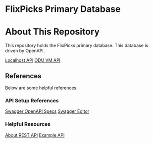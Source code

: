# FlixPicks Primary Database

# About This Repository
This repository holds the FlixPicks primary database. This database is driven by OpenAPI.

[Localhost API](http://localhost:3000/api/docs)
[ODU VM API](http://cs411-orang.student.cs.odu.edu:3000/api/docs)



## References

Below are some helpful references.

### API Setup References
[Swagger OpenAPI Specs](https://swagger.io/specification/)
[Swagger Editor](https://editor-next.swagger.io/)

### Helpful Resources
[About REST API](https://realpython.com/api-integration-in-python/)
[Example API](https://realpython.com/flask-connexion-rest-api-part-2/)